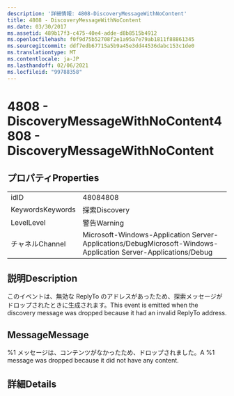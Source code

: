 ```yaml
---
description: '詳細情報: 4808-DiscoveryMessageWithNoContent'
title: 4808 - DiscoveryMessageWithNoContent
ms.date: 03/30/2017
ms.assetid: 489b17f3-c475-40e4-adde-d8b8515b4912
ms.openlocfilehash: f0f9d75b52708f2e1a95a7e79ab1811f88861345
ms.sourcegitcommit: ddf7edb67715a5b9a45e3dd44536dabc153c1de0
ms.translationtype: MT
ms.contentlocale: ja-JP
ms.lasthandoff: 02/06/2021
ms.locfileid: "99788358"
---
```

# <a name="4808---discoverymessagewithnocontent"></a><span data-ttu-id="0c918-103">4808 - DiscoveryMessageWithNoContent</span><span class="sxs-lookup"><span data-stu-id="0c918-103">4808 - DiscoveryMessageWithNoContent</span></span>

## <a name="properties"></a><span data-ttu-id="0c918-104">プロパティ</span><span class="sxs-lookup"><span data-stu-id="0c918-104">Properties</span></span>  
  
|||  
|-|-|  
|<span data-ttu-id="0c918-105">id</span><span class="sxs-lookup"><span data-stu-id="0c918-105">ID</span></span>|<span data-ttu-id="0c918-106">4808</span><span class="sxs-lookup"><span data-stu-id="0c918-106">4808</span></span>|  
|<span data-ttu-id="0c918-107">Keywords</span><span class="sxs-lookup"><span data-stu-id="0c918-107">Keywords</span></span>|<span data-ttu-id="0c918-108">探索</span><span class="sxs-lookup"><span data-stu-id="0c918-108">Discovery</span></span>|  
|<span data-ttu-id="0c918-109">Level</span><span class="sxs-lookup"><span data-stu-id="0c918-109">Level</span></span>|<span data-ttu-id="0c918-110">警告</span><span class="sxs-lookup"><span data-stu-id="0c918-110">Warning</span></span>|  
|<span data-ttu-id="0c918-111">チャネル</span><span class="sxs-lookup"><span data-stu-id="0c918-111">Channel</span></span>|<span data-ttu-id="0c918-112">Microsoft-Windows-Application Server-Applications/Debug</span><span class="sxs-lookup"><span data-stu-id="0c918-112">Microsoft-Windows-Application Server-Applications/Debug</span></span>|  
  
## <a name="description"></a><span data-ttu-id="0c918-113">説明</span><span class="sxs-lookup"><span data-stu-id="0c918-113">Description</span></span>  

 <span data-ttu-id="0c918-114">このイベントは、無効な ReplyTo のアドレスがあったため、探索メッセージがドロップされたときに生成されます。</span><span class="sxs-lookup"><span data-stu-id="0c918-114">This event is emitted when the discovery message was dropped because it had an invalid ReplyTo address.</span></span>  
  
## <a name="message"></a><span data-ttu-id="0c918-115">Message</span><span class="sxs-lookup"><span data-stu-id="0c918-115">Message</span></span>  

 <span data-ttu-id="0c918-116">%1 メッセージは、コンテンツがなかったため、ドロップされました。</span><span class="sxs-lookup"><span data-stu-id="0c918-116">A %1 message was dropped because it did not have any content.</span></span>  
  
## <a name="details"></a><span data-ttu-id="0c918-117">詳細</span><span class="sxs-lookup"><span data-stu-id="0c918-117">Details</span></span>
